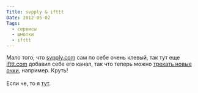 ```yaml
---
Title: svpply & ifttt
Date: 2012-05-02
Tags: 
  - сервисы
  - шмотки
  - ifttt
---
```


<div class="text">Мало того, что <a href="https://svpply.com">svpply.com</a> сам по себе очень клевый, так тут еще <a href="http://ifttt.com">ifttt.com</a> добавил себе его канал, так что теперь можно <a href="http://ifttt.com/recipes/33149">трекать новые очки</a>, например. Круть!<br /><br />
Если че, то я <a href="https://svpply.com/alexeypegov">тут</a>.</div>